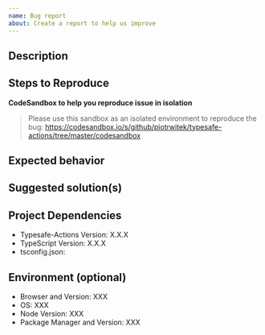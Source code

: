```yaml
---
name: Bug report
about: Create a report to help us improve
---
```


## Description
<!-- A clear description of what the bug is -->

## Steps to Reproduce
<!--
Steps to reproduce the behavior:
1. Go to '...'
2. Click on '....'
3. Scroll down to '....'
4. See error
-->

**CodeSandbox to help you reproduce issue in isolation**
> Please use this sandbox as an isolated environment to reproduce the bug: https://codesandbox.io/s/github/piotrwitek/typesafe-actions/tree/master/codesandbox

## Expected behavior
<!-- A clear description of what you expected to happen -->

## Suggested solution(s)
<!-- How could we solve this bug. What changes would need to be made -->

## Project Dependencies
- Typesafe-Actions Version: X.X.X
- TypeScript Version: X.X.X
- tsconfig.json:
<!-- Paste contents of your tsconfig.json here -->

## Environment (optional)
<!-- Fill if you think it's relevant to your issue -->
- Browser and Version: XXX
- OS: XXX
- Node Version: XXX
- Package Manager and Version: XXX
